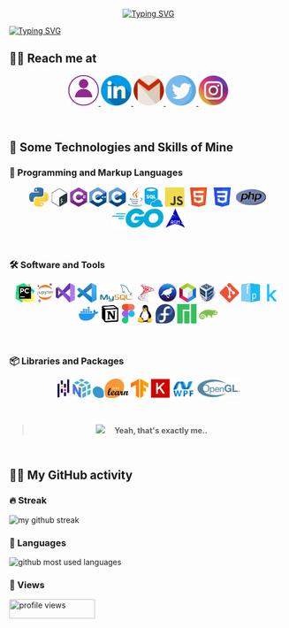 
<p align="center">
<a href="https://git.io/typing-svg">
    <img src="https://readme-typing-svg.demolab.com?font=Indie+Flower&size=70&duration=3000&pause=15000&color=9D92FF&vCenter=true&multiline=true&width=500&height=150&lines=Heyyyy+Y'all!!" alt="Typing SVG" />
  </a>
</p>

<a href="https://git.io/typing-svg">
    <img src="https://readme-typing-svg.demolab.com?font=Indie+Flower&size=30&pause=1000&color=9D92FF&vCenter=true&multiline=true&width=1000&height=150&lines=I'm+jana%2C+an+outta-this-world+geek+%F0%9F%91%A9%E2%80%8D%F0%9F%92%BB+;Here+u+can+find+me+sharing+my+stuff+-any+kind+of+stuff+that+interests+me!+;Keep+learning%2C+stay+hydrated!+and+follow+me+to+make+this+world+better+%F0%9F%90%B1%E2%80%8D%F0%9F%8F%8D" alt="Typing SVG" />
  </a>

<br>

## 🧘‍♀️ Reach me at

<p align="center">

  <a href="https://Janaherself.github.io">
      <img height="55px" src="/icons/portfolio.png" title="portfolio">
    </a>
  <a href="https://www.linkedin.com/in/jana-abusaa">
      <img height="55px" src="/icons/linkedin.png" title="linkedIn">
    </a>
  <a href="mailto:jana.abusaa@gmail.com">
      <img height="55px" src="/icons/gmail.png" title="email">
    </a>
  <a href="https://twitter.com/Janaherselff">
      <img height="55px" src="/icons/twitter.png" title="twitter">
    </a>
  <a href="https://instagram.com/Janaherselff">
      <img height="55px" src="/icons/instagram.png" title="instagram">
   </a>

</p>

  <br>

## 🧠 Some Technologies and Skills of Mine

### 🔡 Programming and Markup Languages
<p align="center">

  <img height="35px" src="/logos/python.png" title="Python">
  <img height="35px" src="/logos/bash.png" title="Bash">
  <img height="35px" src="/logos/csharp.png" title="C#">
  <img height="35px" src="/logos/cpp.png" title="C++">
  <img height="35px" src="/logos/c.png" title="C">
  <img height="35px" src="/logos/java.png" title="Java">
  <img height="35px" src="/logos/sql.png" title="SQL">
  <img height="35px" src="/logos/javascript.png" title="JavaScript">
  <img height="35px" src="/logos/html.png" title="HTML">
  <img height="35px" src="/logos/css.png" title="CSS">
  <img height="35px" src="/logos/php.png" title="PHP">
  <img height="35px" src="/logos/go.png" title="Go">
  <img height="35px" src="/logos/assembly.png" title="Assembly">

</p>

<br>

### 🛠 Software and Tools
<p align="center">

  <img height="35px" src="/logos/pycharm.png" title="PyCharm">
  <img height="35px" src="/logos/jupyter.png" title="Jupyter Notebook">
  <img height="35px" src="/logos/vs.png" title="Visual Studio">
  <img height="35px" src="/logos/vsc.png" title="VS Code">
  <img height="35px" src="/logos/mysql.png" title="MySQL">
  <img height="35px" src="/logos/sqlserver.png" title="SQL Server">
  <img height="35px" src="/logos/weka.png" title="Weka">
  <img height="35px" src="/logos/netbeans.png" title="NetBeans">
  <img height="35px" src="/logos/virtualbox.png" title="VirtualBox">
  <img height="35px" src="/logos/git.png" title="Git">
  <img height="35px" src="/logos/facepager.png" title="Facepager">
  <img height="35px" src="/logos/kaggle.png" title="Kaggle">
  <img height="35px" src="/logos/docker.png" title="Docker">
  <img height="35px" src="/logos/notion.png" title="Notion">
  <img height="35px" src="/logos/figma.png" title="Figma">
  <img height="35px" src="/logos/linux.png" title="Linux">
  <img height="35px" src="/logos/fedora.png" title="Fedora">
  <img height="35px" src="/logos/manjaro.png" title="Manjaro">
  <img height="35px" src="/logos/opensuse.png" title="OpensSUSE">

</p>

<br>

### 📦 Libraries and Packages
<p align="center">

  <img height="35px" src="/logos/pandas.png" title="Pandas">
  <img height="35px" src="/logos/numpy.png" title="Numpy">
  <img height="35px" src="/logos/sklearn.png" title="Sci-Kit Learn">
  <img height="35px" src="/logos/tensorflow.png" title="TensorFlow">
  <img height="35px" src="/logos/keras.png" title="Keras">
  <img height="35px" src="/logos/wpf.png" title="WPF">
  <img height="35px" src="/logos/opengl.png" title="OpenGL">
  
</p>

<br>
 
> **<p align="center"> <img height="100" src="https://media4.giphy.com/media/hFROvOhBPQVRm/giphy.gif?cid=ecf05e47oop5kp6csic7cu09f83t7bv33p6fjqz47yj1umkx&rid=giphy.gif&ct=g"> &emsp;Yeah, that's exactly me..&emsp;&emsp; </p>**

<br>

## 🤹‍♂️ My GitHub activity

### 🔥 Streak
  <img src="https://streak-stats.demolab.com/?user=janaherself&theme=holi-theme&hide_border=true&sideNums=9D92FF&sideLabels=9D92FF&currStreakLabel=9D92FF" title="my github streak">

### 🐍 Languages
  <img src="https://github-readme-stats.vercel.app/api/top-langs/?username=janaherself&layout=compact&theme=material-palenight&title_color=9D92FF&bg_color=000015&hide_border=true" title="github most used languages">

### 👀 Views
  <img width="155px" height="35px" src="https://komarev.com/ghpvc/?username=janaherself&style=rounded-square&color=9D92FF" 
    title="profile views">
  
  <br>
